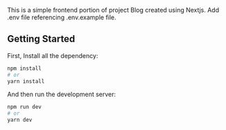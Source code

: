 This is a simple frontend portion of project Blog created using Nextjs. Add .env file referencing .env.example file.

## Getting Started

First, Install all the dependency: 
```bash
npm install 
# or
yarn install
```

And then run the development server:
```bash
npm run dev
# or
yarn dev
```
